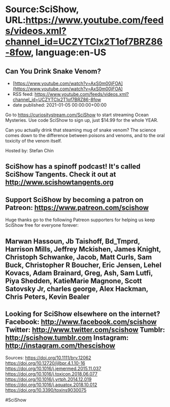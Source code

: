 # Source:SciShow, URL:https://www.youtube.com/feeds/videos.xml?channel_id=UCZYTClx2T1of7BRZ86-8fow, language:en-US

## Can You Drink Snake Venom?
 - [https://www.youtube.com/watch?v=AxS0m00jFOA](https://www.youtube.com/watch?v=AxS0m00jFOA)
 - RSS feed: https://www.youtube.com/feeds/videos.xml?channel_id=UCZYTClx2T1of7BRZ86-8fow
 - date published: 2021-01-05 00:00:00+00:00

Go to https://curiositystream.com/SciShow to start streaming Ocean Mysteries. Use code SciShow to sign up, just $14.99 for the whole YEAR.

Can you actually drink that steaming mug of snake venom? The science comes down to the difference between poisons and venoms, and to the oral toxicity of the venom itself.

Hosted by: Stefan Chin

SciShow has a spinoff podcast! It's called SciShow Tangents. Check it out at http://www.scishowtangents.org
----------
Support SciShow by becoming a patron on Patreon: https://www.patreon.com/scishow
----------
Huge thanks go to the following Patreon supporters for helping us keep SciShow free for everyone forever:

Marwan Hassoun, Jb Taishoff, Bd_Tmprd, Harrison Mills, Jeffrey Mckishen, James Knight, Christoph Schwanke, Jacob, Matt Curls, Sam Buck, Christopher R Boucher, Eric Jensen, Lehel Kovacs, Adam Brainard, Greg, Ash, Sam Lutfi, Piya Shedden, KatieMarie Magnone, Scott Satovsky Jr, charles george, Alex Hackman, Chris Peters, Kevin Bealer
----------
Looking for SciShow elsewhere on the internet?
Facebook: http://www.facebook.com/scishow
Twitter: http://www.twitter.com/scishow
Tumblr: http://scishow.tumblr.com
Instagram: http://instagram.com/thescishow
----------
Sources:
https://doi.org/10.1111/brv.12062
https://doi.org/10.12720/ijlbpr.4.1.10-16
https://doi.org/10.1016/j.jemermed.2015.11.037 
https://doi.org/10.1016/j.toxicon.2018.06.077 
https://doi.org/10.1016/j.yrtph.2014.12.019
https://doi.org/10.1016/j.aquatox.2018.10.012
https://doi.org/10.3390/toxins9030075

#SciShow

